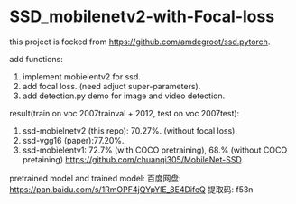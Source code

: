 # SSD_mobilenetv2-with-Focal-loss

 this project is focked from https://github.com/amdegroot/ssd.pytorch.

add functions:
1. implement mobielentv2 for ssd.
2. add focal loss. (need adjuct super-parameters).
3. add detection.py demo for image and video detection.


result(train on voc 2007trainval + 2012, test on voc 2007test):
1. ssd-mobielnetv2 (this repo): 70.27%. (without focal loss).
2. ssd-vgg16 (paper):77.20%. 
3. ssd-mobielentv1: 72.7% (with COCO pretraining), 68.% (without COCO pretaining)  https://github.com/chuanqi305/MobileNet-SSD.

pretrained model and trained model: 
百度网盘: https://pan.baidu.com/s/1RmOPF4jQYpYlE_8E4DifeQ 提取码: f53n 
